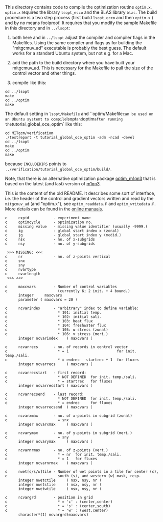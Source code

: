 This directory contains code to compile the optimization routine
`optim.x`. `optim.x` requires the library `lsopt_ecco` and the BLAS
library `blas`. The build procedure is a two step process (first build
`lsopt_ecco` and then `optim.x` ) and by no means foolproof. It
requires that you modify the sample Makefile in this directory and in
`../lsopt`:

1. both here and in `../lsopt` adjust the compiler and compiler flags
   in the Makefiles. Using the same compiler and flags as for building
   the "mitgcmuv_ad" executable is probably the best guess. The
   default works for a standard Ubuntu system, but not e.g. for a Mac.

2. add the path to the build directory where you have built your
   mitgcmuv_ad. This is necessary for the Makefile to pull the size of
   the control vector and other things.

3. compile like this:
```
cd ../lsopt
make
cd ../optim
make
```

The default setting in ``lsopt/Makefile`` and ``optim/Makefile` can be
used on an Ubuntu systemt to compile `lsopt` and `optim` after running
the `tutorial_global_oce_optim` like this:

```
cd MITgcm/verification
./testreport -t tutorial_global_oce_optim -adm -ncad -devel
cd ../lsopt
make
cd ../optim
make
```
because `INCLUDEDIRS` points to `../verification/tutorial_global_oce_optim/build/`.

Note, that there is an alternative optimization package [optim_m1qn3](
https://github.com/mjlosch/optim_m1qn3) that is based on the latest
(and last) version of [m1qn3](https://who.rocq.inria.fr/Jean-Charles.Gilbert/modulopt/optimization-routines/m1qn3/m1qn3.html).

This is the content of the old README. It describes some sort of
interface, i.e. the header of the control and gradient vectors written
and read by the `mitgcmuv_ad` (and "optim.x"), see `optim_readdata.F`
and `optim_writedata.F`. More details can be found in the [online
manuals](https://mitgcm.org).
```
c     expid           - experiment name
c     optimcycle      - optimization no.
c     missing value   - missing value identifier (usually -9999.)
c     ig              - global start index x (zonal)
c     jg              - global start index y (medid.)
c     nsx             - no. of x-subgrids
c     nsy             - no. of y-subgrids

 >>> MISSING: <<<
c     nr              - no. of z-points vertical
c     snx
c     sny
c     nvartype
c     nvarlength
 >>> <<<

c     maxcvars        - Number of control variables
c                       (currently 6; 2 init. + 4 bound.)
      integer     maxcvars
      parameter ( maxcvars = 20 )

c     ncvarindex      - "arbitrary" index to define variable:
c                       * 101: initial temp.
c                       * 102: initial sali.
c                       * 103: heat flux
c                       * 104: freshwater flux
c                       * 105: u stress (zonal)
c                       * 106: v stress (meri.)
      integer ncvarindex    ( maxcvars )

c     ncvarrecs       - no. of records in control vector
c                       * = 1                      for init. temp./sali.
c                       * = endrec - startrec + 1  for fluxes
      integer ncvarrecs     ( maxcvars )

c     ncvarrecstart   - first record:
c                       * NOT DEFINED  for init. temp./sali.
c                       * = startrec   for fluxes
      integer ncvarrecstart ( maxcvars )

c     ncvarrecsend    - last record:
c                       * NOT DEFINED  for init. temp./sali.
c                       * = endrec     for fluxes
      integer ncvarrecsend  ( maxcvars )

c     ncvarxmax       - no. of x-points in subgrid (zonal)
c                       = snx
      integer ncvarxmax     ( maxcvars )

c     ncvarymax       - no. of y-points in subgrid (meri.)
c                       = sny
      integer ncvarymax     ( maxcvars )

c     ncvarnrmax      - no. of z-points (vert.)
c                       * = nr  for init. temp./sali.
c                       * = 1   for fluxes
      integer ncvarnrmax    ( maxcvars )

c     nwet[c/s/w]tile - Number of wet points in a tile for center (c),
c                       south (s), and western (w) mask, resp.
      integer nwetctile     ( nsx, nsy, nr )
      integer nwetstile     ( nsx, nsy, nr )
      integer nwetwtile     ( nsx, nsy, nr )

c     ncvargrd        - position in grid
c                       * = 'c' : (center,center)
c                       * = 's' : (center,south)
c                       * = 'w' : (west,center)
      character*(1) ncvargrd(maxcvars)

```
